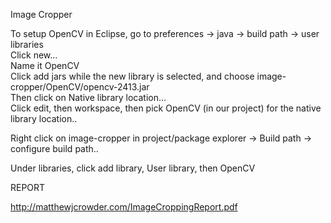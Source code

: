 
Image Cropper

To setup OpenCV in Eclipse, go to preferences -> java -> build path -> user libraries<br>
Click new...<br>
Name it OpenCV<br>
Click add jars while the new library is selected, and choose image-cropper/OpenCV/opencv-2413.jar<br>
Then click on Native library location... <br>
Click edit, then workspace, then pick OpenCV (in our project) for the native library location..<br>

Right click on image-cropper in project/package explorer -> Build path -> configure build path..<br>

 
Under libraries, click add library, User library, then OpenCV<br>



REPORT<br>

http://matthewjcrowder.com/ImageCroppingReport.pdf
